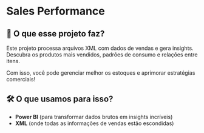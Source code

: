 # **Sales Performance**

## 🚀 O que esse projeto faz?
Este projeto processa arquivos XML com dados de vendas e gera insights. Descubra os produtos mais vendidos, padrões de consumo e relações entre itens.

Com isso, você pode gerenciar melhor os estoques e aprimorar estratégias comerciais!

## 🛠️ O que usamos para isso?
- **Power BI** (para transformar dados brutos em insights incríveis)
- **XML** (onde todas as informações de vendas estão escondidas)